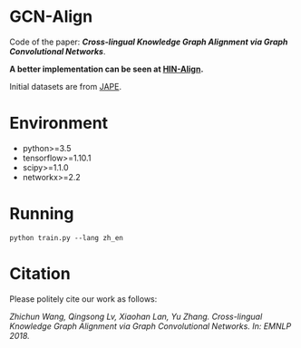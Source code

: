 # GCN-Align

Code of the paper: ***Cross-lingual Knowledge Graph Alignment via Graph Convolutional Networks***.

**A better implementation can be seen at [HIN-Align](https://github.com/1049451037/HIN-Align).**

Initial datasets are from [JAPE](https://github.com/nju-websoft/JAPE).

# Environment

* python>=3.5
* tensorflow>=1.10.1
* scipy>=1.1.0
* networkx>=2.2

# Running

```
python train.py --lang zh_en
```

# Citation

Please politely cite our work as follows:

*Zhichun Wang, Qingsong Lv, Xiaohan Lan, Yu Zhang. Cross-lingual Knowledge Graph Alignment via Graph Convolutional Networks. In: EMNLP 2018.*
